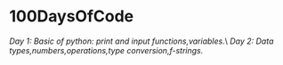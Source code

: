 # 100DaysOfCode

*Day 1: Basic of python: print and input functions,variables.*\ *Day 2: Data types,numbers,operations,type conversion,f-strings.*
